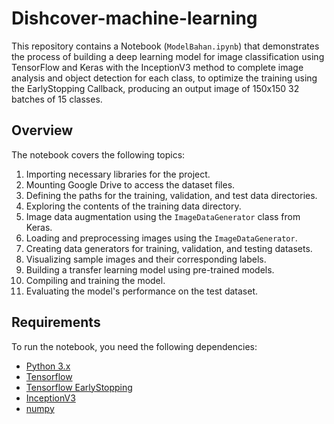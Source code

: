 # Dishcover-machine-learning
This repository contains a Notebook (`ModelBahan.ipynb`) that demonstrates the process of building a deep learning model for image classification using TensorFlow and Keras with the InceptionV3 method to complete image analysis and object detection for each class, to optimize the training using the EarlyStopping Callback, producing an output image of 150x150 32 batches of 15 classes.

## Overview

The notebook covers the following topics:

1. Importing necessary libraries for the project.
2. Mounting Google Drive to access the dataset files.
3. Defining the paths for the training, validation, and test data directories.
4. Exploring the contents of the training data directory.
5. Image data augmentation using the `ImageDataGenerator` class from Keras.
6. Loading and preprocessing images using the `ImageDataGenerator`.
7. Creating data generators for training, validation, and testing datasets.
8. Visualizing sample images and their corresponding labels.
9. Building a transfer learning model using pre-trained models.
10. Compiling and training the model.
11. Evaluating the model's performance on the test dataset.

## Requirements

To run the notebook, you need the following dependencies:

- [Python 3.x](https://www.python.org/downloads/)
- [Tensorflow](https://www.tensorflow.org/)
- [Tensorflow EarlyStopping](https://www.tensorflow.org/api_docs/python/tf/keras/callbacks/EarlyStopping)
- [InceptionV3](https://keras.io/api/applications/inceptionv3/)
- [numpy](https://numpy.org/)
